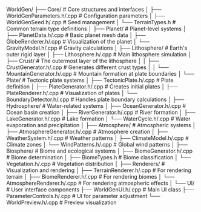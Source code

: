 WorldGen/
├── Core/                           # Core structures and interfaces
│   ├── WorldGenParameters.h/.cpp   # Configuration parameters
│   ├── WorldGenSeed.h/.cpp         # Seed management
│   └── TerrainTypes.h              # Common terrain type definitions
│
├── Planet/                         # Planet-level systems
│   ├── PlanetData.h/.cpp           # Basic planet mesh data
│   ├── GlobeRenderer.h/.cpp        # Visualization of the planet
│   └── GravityModel.h/.cpp         # Gravity calculations
│
├── Lithosphere/                    # Earth's outer rigid layer
│   ├── Lithosphere.h/.cpp          # Main lithosphere simulation
│   ├── Crust/                      # The outermost layer of the lithosphere
│   │   ├── CrustGenerator.h/.cpp   # Generates different crust types
│   │   └── MountainGenerator.h/.cpp # Mountain formation at plate boundaries
│   └── Plate/                      # Tectonic plate systems
│       ├── TectonicPlate.h/.cpp    # Plate definition
│       ├── PlateGenerator.h/.cpp   # Creates initial plates
│       ├── PlateRenderer.h/.cpp    # Visualization of plates
│       └── BoundaryDetector.h/.cpp # Handles plate boundary calculations
│
├── Hydrosphere/                    # Water-related systems
│   ├── OceanGenerator.h/.cpp       # Ocean basin creation
│   ├── RiverGenerator.h/.cpp       # River formation
│   ├── LakeGenerator.h/.cpp        # Lake formation
│   └── WaterCycle.h/.cpp           # Water evaporation and precipitation
│
├── Atmosphere/                     # Atmospheric systems
│   ├── AtmosphereGenerator.h/.cpp  # Atmosphere creation
│   ├── WeatherSystem.h/.cpp        # Weather patterns
│   ├── ClimateModel.h/.cpp         # Climate zones
│   └── WindPatterns.h/.cpp         # Global wind patterns
│
├── Biosphere/                      # Biome and ecological systems
│   ├── BiomeGenerator.h/.cpp       # Biome determination
│   ├── BiomeTypes.h                # Biome classification
│   └── Vegetation.h/.cpp           # Vegetation distribution
│
├── Renderers/                      # Visualization and rendering
│   ├── TerrainRenderer.h/.cpp      # For rendering terrain
│   ├── BiomeRenderer.h/.cpp        # For rendering biomes
│   └── AtmosphereRenderer.h/.cpp   # For rendering atmospheric effects
│
└── UI/                             # User interface components
    ├── WorldGenUI.h/.cpp           # Main UI class
    ├── ParameterControls.h/.cpp    # UI for parameter adjustment
    └── WorldPreview.h/.cpp         # Preview visualization